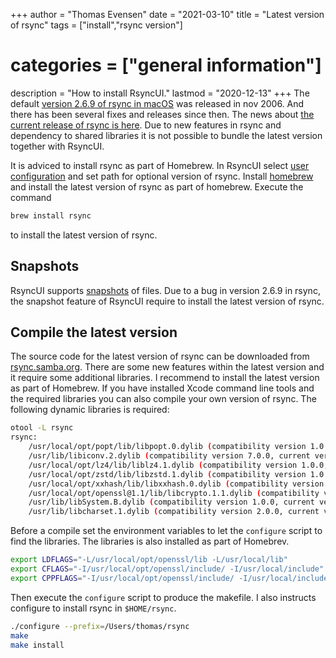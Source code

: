 +++
author = "Thomas Evensen"
date = "2021-03-10"
title =  "Latest version of rsync"
tags = ["install","rsync version"]
# categories = ["general information"]
description = "How to install RsyncUI."
lastmod = "2020-12-13"
+++
The default [version 2.6.9 of rsync in macOS](https://download.samba.org/pub/rsync/NEWS#2.6.9) was released in nov 2006. And  there has been several fixes and releases since then. The news about [the current release of rsync is here](https://download.samba.org/pub/rsync/NEWS). Due to new features in rsync and dependency to shared libraries it is not possible to bundle the latest version together with RsyncUI.

It is adviced to install rsync as part of Homebrew. In RsyncUI select [user configuration](/post/userconfiguration/) and set path for optional version of rsync. Install [homebrew](https://brew.sh/) and install the latest version of rsync as part of homebrew. Execute the command
```bash
brew install rsync
```
to install the latest version of rsync.

## Snapshots

RsyncUI supports [snapshots](/post/snapshots/) of files. Due to a bug in version 2.6.9 in rsync, the snapshot feature of RsyncUI require to install the latest version of rsync.

## Compile the latest version

The source code for the latest version of rsync can be downloaded from [rsync.samba.org](https://rsync.samba.org/). There are some new features within the latest version and it require some additional libraries. I recommend to install the latest version as part of Homebrew. If you have installed Xcode command line tools and the required libraries you can also compile your own version of rsync. The following dynamic libraries is required:

```bash
otool -L rsync
rsync:
	/usr/local/opt/popt/lib/libpopt.0.dylib (compatibility version 1.0.0, current version 1.1.0)
	/usr/lib/libiconv.2.dylib (compatibility version 7.0.0, current version 7.0.0)
	/usr/local/opt/lz4/lib/liblz4.1.dylib (compatibility version 1.0.0, current version 1.9.2)
	/usr/local/opt/zstd/lib/libzstd.1.dylib (compatibility version 1.0.0, current version 1.4.5)
	/usr/local/opt/xxhash/lib/libxxhash.0.dylib (compatibility version 0.0.0, current version 0.7.4)
	/usr/local/opt/openssl@1.1/lib/libcrypto.1.1.dylib (compatibility version 1.1.0, current version 1.1.0)
	/usr/lib/libSystem.B.dylib (compatibility version 1.0.0, current version 1281.100.1)
	/usr/lib/libcharset.1.dylib (compatibility version 2.0.0, current version 2.0.0)
```

Before a compile set the environment variables to let the `configure` script to find the libraries. The libraries is also installed as part of Homebrev.

```bash
export LDFLAGS="-L/usr/local/opt/openssl/lib -L/usr/local/lib"
export CFLAGS="-I/usr/local/opt/openssl/include/ -I/usr/local/include"
export CPPFLAGS="-I/usr/local/opt/openssl/include/ -I/usr/local/include"
```

Then execute the `configure` script to produce the makefile. I also instructs configure to install rsync in `$HOME/rsync`.

```bash
./configure --prefix=/Users/thomas/rsync
make
make install
```
